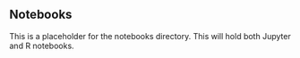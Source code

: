 ## Notebooks
This is a placeholder for the notebooks directory.
This will hold both Jupyter and R notebooks.    
